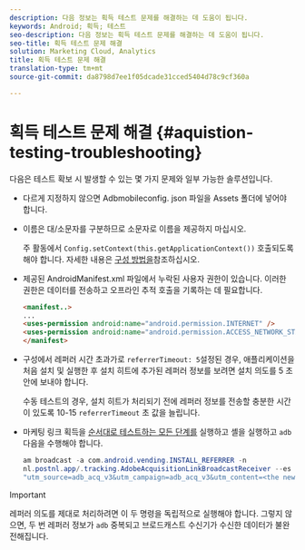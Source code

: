 ```yaml
---
description: 다음 정보는 획득 테스트 문제를 해결하는 데 도움이 됩니다.
keywords: Android; 획득; 테스트
seo-description: 다음 정보는 획득 테스트 문제를 해결하는 데 도움이 됩니다.
seo-title: 획득 테스트 문제 해결
solution: Marketing Cloud, Analytics
title: 획득 테스트 문제 해결
translation-type: tm+mt
source-git-commit: da8798d7ee1f05dcade31cced5404d78c9cf360a

---
```



# 획득 테스트 문제 해결 {#aquistion-testing-troubleshooting}

다음은 테스트 확보 시 발생할 수 있는 몇 가지 문제와 일부 가능한 솔루션입니다.

* 다르게 지정하지 않으면 Adbmobileconfig. json 파일을 Assets 폴더에 넣어야 합니다.

* 이름은 대/소문자를 구분하므로 소문자로 이름을 제공하지 마십시오.

   주 활동에서 `Config.setContext(this.getApplicationContext())` 호출되도록 해야 합니다. 자세한 내용은 [구성 방법을](https://docs.adobe.com/content/help/en/mobile-services/android/configuration-android/methods.html)참조하십시오.

* 제공된 AndroidManifest.xml 파일에서 누락된 사용자 권한이 있습니다. 이러한 권한은 데이터를 전송하고 오프라인 추적 호출을 기록하는 데 필요합니다.

   ```html
   <manifest..>
   ... 
   <uses-permission android:name="android.permission.INTERNET" />
   <uses-permission android:name="android.permission.ACCESS_NETWORK_STATE" />
   </manifest>
   ```

* 구성에서 레퍼러 시간 초과가로 `referrerTimeout: 5`설정된 경우, 애플리케이션을 처음 설치 및 실행한 후 설치 히트에 추가된 레퍼러 정보를 보려면 설치 의도를 5 초 안에 보내야 합니다.

   수동 테스트의 경우, 설치 히트가 처리되기 전에 레퍼러 정보를 전송할 충분한 시간이 있도록 10-15 `referrerTimeout` 초 값을 늘립니다.

* 마케팅 링크 획득을 [순서대로 테스트하는 모든 단계를](https://docs.adobe.com/content/help/en/mobile-services/android/acquisition-android/t-testing-marketing-link-acquisition.html) 실행하고 셸을 실행하고 `adb` 다음을 수행해야 합니다.

   ```java
   am broadcast -a com.android.vending.INSTALL_REFERRER -n 
   nl.postnl.app/.tracking.AdobeAcquisitionLinkBroadcastReceiver --es "referrer"
   "utm_source=adb_acq_v3&utm_campaign=adb_acq_v3&utm_content=<the newly generated id at step #7>"
   ```

>[!IMPORTANT]
>
>레퍼러 의도를 제대로 처리하려면 이 두 명령을 독립적으로 실행해야 합니다. 그렇지 않으면, 두 번 레퍼러 정보가 `adb` 중복되고 브로드캐스트 수신기가 수신한 데이터가 불완전해집니다.
